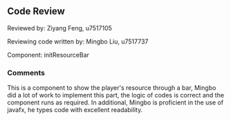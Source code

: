 ## Code Review

Reviewed by: Ziyang Feng, u7517105

Reviewing code written by: Mingbo Liu, u7517737

Component: initResourceBar

### Comments 

This is a component to show the player's resource through a bar, Mingbo did a lot of work to implement this part,
the logic of codes is correct and the component runs as required. In additional, Mingbo is proficient in the use of
javafx, he types code with excellent readability.


